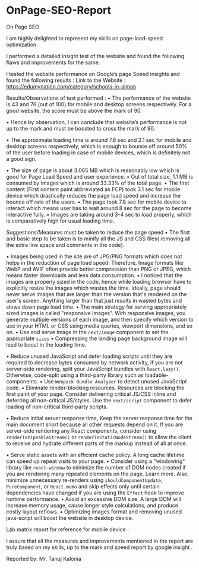 # OnPage-SEO-Report
On Page SEO

I am highly delighted to represent my skills on page-load-speed optimization.  

I performed a detailed insight test of the website and found the following flaws and improvements for the same.

I tested the website performance on Google’s page Speed insights and found the following results : 
Link to the Website : https://edumynation.com/category/schools-in-ajman

Results/Observations of test performed : 
•	The performance of the website is 43 and 76 (out of 100) for mobile and desktop screens respectively. For a good website, the score must be above the mark of 90. 


•	Hence by observation, I can conclude that website’s performance is not up to the mark and must be boosted to cross the mark of 90. 


•	The approximate loading time is around 7.8 sec and 2.1 sec for mobile and desktop screens respectively, which is enough to bounce off around 50% of the user before loading in case of mobile devices, which is definitely not a good sign.

•	The size of page is about 3.065 MB which is reasonably low which is good for Page Load Speed and user experience.
•	Out of total size, 1.1 MB is consumed by images which is around 33.33% of the total page.
•	The first content (First content paint abbreviated as FCP) took 3.1 sec for mobile device which drastically reduces the page load speed and increase the bounce off rate of the users.
•	The page took 7.8 sec for mobile device  to interact which means user has to wait around 8 sec for the page to become interactive fully. 
•	Images are taking around 3-4 sec to load properly, which is comparatively high for usual loading time.





Suggestions/Measures must be taken to reduce the page speed
•	The first and basic step to be taken is to minify all the JS and CSS files( removing all the extra line space and comments in the code).

•	Images being used in the site are of JPG/PNG formats which does not helps in the reduction of page load speed. Therefore, Image formats like WebP and AVIF often provide better compression than PNG or JPEG, which means faster downloads and less data consumption.
•	I noticed that the images are properly sized in the code, hence while loading browser have to explicitly resize the images which wastes the time. Ideally, page should never serve images that are larger than the version that's rendered on the user's screen. Anything larger than that just results in wasted bytes and slows down page load time.
•	The main strategy for serving appropriately sized images is called "responsive images". With responsive images, you generate multiple versions of each image, and then specify which version to use in your HTML or CSS using media queries, viewport dimensions, and so on.
•	Use and serve image in the `next/image` component to set the appropriate `sizes`
•	Compressing the landing page background image will lead to boost in the loading time.

•	Reduce unused JavaScript and defer loading scripts until they are required to decrease bytes consumed by network activity, if you are not server-side rendering, split your JavaScript bundles with `React.lazy()`. Otherwise, code-split using a third-party library such as loadable-components.
•	Use `Webpack Bundle Analyzer` to detect unused JavaScript code. 
•	Eliminate render-blocking resources. Resources are blocking the first paint of your page. Consider delivering critical JS/CSS inline and deferring all non-critical JS/styles. Use the `next/script` component to defer loading of non-critical third-party scripts.

•	Reduce initial server response time, Keep the server response time for the main document short because all other requests depend on it. If you are server-side rendering any React components, consider using `renderToPipeableStream()` or `renderToStaticNodeStream()` to allow the client to receive and hydrate different parts of the markup instead of all at once.

•	Serve static assets with an efficient cache policy. A long cache lifetime can speed up repeat visits to your page.
•	Consider using a "windowing" library like `react-window` to minimize the number of DOM nodes created if you are rendering many repeated elements on the page. Learn more. Also, minimize unnecessary re-renders using `shouldComponentUpdate`, `PureComponent`, or `React.memo` and skip effects only until certain dependencies have changed if you are using the `Effect` hook to improve runtime performance.
•	Avoid an excessive DOM size. A large DOM will increase memory usage, cause longer style calculations, and produce costly layout reflows.
•	Optimizing images format and removing unused java-script will boost the website in desktop device.







Lab matrix report for reference for mobile device : 
 

I assure that all the measures and improvements mentioned in the report are truly based on my skills, up to the mark and speed report by google insight .

Reported by:
Mr. Tanuj Kalonia



